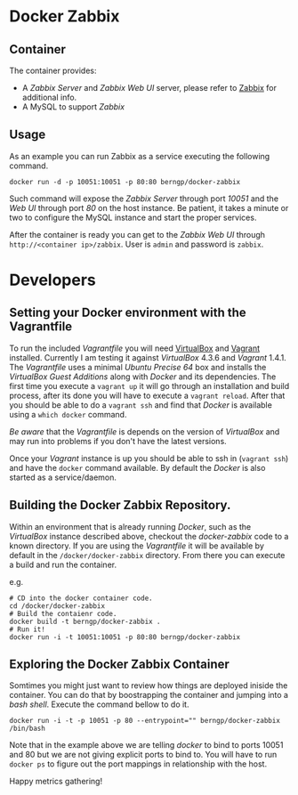 Docker Zabbix
========================

## Container 

The container provides:

* A *Zabbix Server* and *Zabbix Web UI* server, please refer to [Zabbix](http://www.zabbix.com/) for additional info.
* A MySQL to support *Zabbix*

## Usage

As an example you can run Zabbix as a service executing the following command.

```
docker run -d -p 10051:10051 -p 80:80 berngp/docker-zabbix
```

Such command will expose the *Zabbix Server* through port *10051* and the *Web UI* through port *80* on the host instance. 
Be patient, it takes a minute or two to configure the MySQL instance and start the proper services.

After the container is ready you can get to the *Zabbix Web UI* through `http://<container ip>/zabbix`. User is `admin` and password is `zabbix`.

# Developers

## Setting your Docker environment with the Vagrantfile 

To run the included _Vagrantfile_ you will need [VirtualBox](https://www.virtualbox.org/) and [Vagrant](http://www.vagrantup.com/) installed. Currently I am testing it against _VirtualBox_ 4.3.6 and _Vagrant_ 1.4.1. The _Vagrantfile_ uses a minimal _Ubuntu Precise 64_ box and installs the _VirtualBox Guest Additions_ along with _Docker_ and its dependencies. The first time you execute a `vagrant up` it will go through an installation and build process, after its done you will have to execute a `vagrant reload`. After that you should be able to do a `vagrant ssh` and find that _Docker_ is available using a `which docker` command. 

*Be aware* that the _Vagrantfile_ is depends on the version of _VirtualBox_ and may run into problems if you don't have the latest versions.

Once your _Vagrant_ instance is up you should be able to ssh in (`vagrant ssh`) and have the `docker` command available. By default the _Docker_ is also started as a service/daemon. 

## Building the Docker Zabbix Repository.

Within an environment that is already running _Docker_, such as the _VirtualBox_ instance described above, checkout the *docker-zabbix* code to a known directory. If you are using the _Vagrantfile_ it will be available by default in the `/docker/docker-zabbix` directory. From there you can execute a build and run the container.

e.g. 

```
# CD into the docker container code.
cd /docker/docker-zabbix
# Build the contaienr code.
docker build -t berngp/docker-zabbix .
# Run it!
docker run -i -t 10051:10051 -p 80:80 berngp/docker-zabbix
```

## Exploring the Docker Zabbix Container

Somtimes you might just want to review how things are deployed iniside the container. You can do that by boostrapping the container and jumping into a _bash shell_. Execute the command bellow to do it.

```
docker run -i -t -p 10051 -p 80 --entrypoint="" berngp/docker-zabbix /bin/bash
```

Note that in the example above we are telling _docker_ to bind to ports 10051 and 80 but we are not giving explicit ports to bind to. You will have to run `docker ps` to figure out the port mappings in relationship with the host.


Happy metrics gathering!
